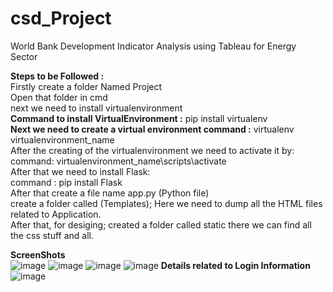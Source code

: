 # csd_Project
World Bank Development Indicator Analysis using Tableau for Energy Sector


**Steps to be Followed :**<br>
Firstly create a folder Named Project<br>
Open that folder in cmd<br>
next we need to install virtualenvironment <br>
**Command to install VirtualEnvironment :** pip install virtualenv<br>
**Next we need to create a virtual environment command :**  virtualenv virtualenvironment_name<br>
After the creating of the virtualenvironment we need to activate it by:<br>
  command: virtualenvironment_name\scripts\activate<br>
After that we need to install Flask:<br>
command : pip install Flask<br>
After that create a file name app.py (Python file)<br>
create a folder called (Templates); Here we need to dump all the HTML files related to Application.<br>
After that, for desiging; created a folder called static there we can find all the css stuff and all.<br>

**ScreenShots**<br>
![image](https://github.com/Balaji-Amjuri/CSD_PROJECT/assets/123747262/436bbf0e-56b2-498c-ba69-ea946646971c)
![image](https://github.com/Balaji-Amjuri/CSD_PROJECT/assets/123747262/eb9c1fcf-ab39-4b54-b3bb-fdfc16abffb3)
![image](https://github.com/Balaji-Amjuri/CSD_PROJECT/assets/123747262/1e0057c0-0bed-4762-b074-0cc5dddd306d)
![image](https://github.com/Balaji-Amjuri/CSD_PROJECT/assets/123747262/11c6f1b4-e4be-413f-8e48-e622e2953df4)
**Details related to Login Information**
![image](https://github.com/Balaji-Amjuri/CSD_PROJECT/assets/123747262/bd5636f9-b340-49d3-8702-5e2e0c10ab50)







